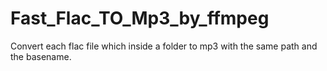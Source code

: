 # Fast_Flac_TO_Mp3_by_ffmpeg
Convert each flac file which inside a folder to mp3 with the same path and the basename.
